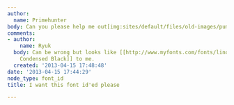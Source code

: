 ```yaml
---
author:
  name: Primehunter
body: Can you please help me out[img:sites/default/files/old-images/pumpalert_logo_300px_trans_4346.png]
comments:
- author:
    name: Ryuk
  body: Can be wrong but looks like [[http://www.myfonts.com/fonts/linotype/helvetica|helvetica
    Condensed Black]] to me.
  created: '2013-04-15 17:48:48'
date: '2013-04-15 17:44:29'
node_type: font_id
title: I want this font id'ed please

---
```

